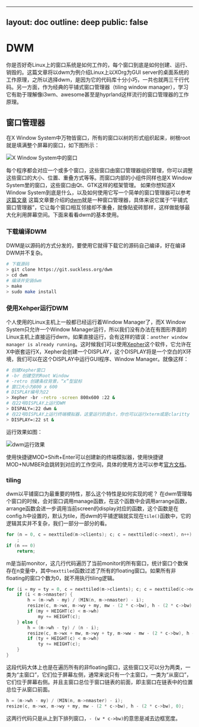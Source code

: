 
---
layout: doc
outline: deep
public: false
---

# DWM
你是否好奇Linux上的窗口系统是如何工作的，每个窗口到底是如何创建、运行、销毁的。这篇文章将以dwm为例介绍Linux上以XOrg为GUI server的桌面系统的工作原理，之所以选择dwm，是因为它的代码库十分小巧，一共也就两三千行代码。另一方面，作为经典的平铺式窗口管理器（tiling window manager），学习它有助于理解像i3wm、awesome甚至是hyprland这样流行的窗口管理器的工作原理。
<!-- intro -->

## 窗口管理器
在X Window System中万物皆窗口，所有的窗口以树的形式组织起来，树根root就是填满整个屏幕的窗口，如下图所示：

![X Window System中的窗口](./dwm_window.png)

每个程序都会对应一个或多个窗口，这些窗口由窗口管理器组织管理，你可以调整这些窗口的大小、位置、重叠方式等等。而窗口内部的小组件同样也是X Window System里的窗口，这些窗口由Qt、GTK这样的框架管理。
如果你想知道X Window System到底是什么，以及如何使用它写一个简单的窗口管理器可以参考[这篇文章](./diy_wm.md)
这篇文章要介绍的[dwm](https://dwm.suckless.org/)就是一种窗口管理器，具体来说它属于“平铺式窗口管理器”，它让每个窗口相互邻接却不重叠，就像贴瓷砖那样，这样做能够最大化利用屏幕空间。下面来看看dwm的基本使用。

### 下载编译DWM
DWM是以源码的方式分发的，要使用它就得下载它的源码自己编译，好在编译DWM并不复杂。
```sh
# 下载源码
> git clone https://git.suckless.org/dwm
> cd dwm
# 编译并安装dwm
> make
> sudo make install
```
### 使用Xehper运行DWM
个人使用的Linux主机上一般都已经运行着Window Manager了，而X Window System只允许一个Window Manager运行，所以我们没有办法在有图形界面的Linux主机上直接运行dwm，如果直接运行，会有这样的错误：`another window manager is already running`。这时候我们可以使用[Xepher](https://freedesktop.org/wiki/Software/Xephyr/)这个软件，它允许在X中嵌套运行X，Xepher会创建一个DISPLAY，这个DISPLAY将是一个空白的X环境，我们可以在这个DISPLAY中运行GUI程序、Window Manager。就像这样：
```sh
# 创建Xepher窗口
# -br 创建空的Root Window
# -retro 创建条纹背景，“x”型鼠标
# 窗口大小为800 x 600
# DISPLAY编号为22
> Xepher -br -retro -screen 800x600 :22 &
# 在22号DISPLAY上运行DWM
> DISPALY=:22 dwm &
# 在22号DISPLAY上运行终端模拟器，这里运行的是st，你也可以运行xterm或是claritty
> DISPLAY=:22 st &
```
运行效果如图：

![dwm运行效果](./dwm_effect.png)

使用快捷键MOD+Shift+Enter可以创建新的终端模拟器，使用快捷键MOD+NUMBER会跳转到对应的工作空间，具体的使用方法可以参考[官方文档](https://dwm.suckless.org/tutorial/)。

### tiling 
dwm以平铺窗口为最重要的特性，那么这个特性是如何实现的呢？
在dwm管理每个窗口的时候，会对窗口调用manage函数，在这个函数中会调用arrange函数，arrange函数会进一步调用当前screen的display对应的函数，这个函数是在config.h中设置的，默认为tile，而dwm的平铺逻辑就实现在`tile()`函数中，它的逻辑其实并不复杂，我们一部分一部分的看。
```c
for (n = 0, c = nexttiled(m->clients); c; c = nexttiled(c->next), n++)
    ;
if (n == 0)
    return;
```
m是当前monitor，这几行代码遍历了当前monitor的所有窗口，统计窗口个数保存在n变量中，其中`nexttiled`函数过滤了所有的floating窗口。如果所有非floating的窗口个数为0，就不用执行tiling逻辑。

```c
for (i = my = ty = 0, c = nexttiled(m->clients); c; c = nexttiled(c->next), i++) {
    if (i < m->nmaster) {
        h = (m->wh - my) / (MIN(n, m->nmaster) - i);
        resize(c, m->wx, m->wy + my, mw - (2 * c->bw), h - (2 * c->bw), 0);
        if (my + HEIGHT(c) < m->wh)
            my += HEIGHT(c);
    } else {
        h = (m->wh - ty) / (n - i);
        resize(c, m->wx + mw, m->wy + ty, m->ww - mw - (2 * c->bw), h - (2 * c->bw), 0);
        if (ty + HEIGHT(c) < m->wh)
            ty += HEIGHT(c);
    }
}
```
这段代码大体上也是在遍历所有的非floating窗口，这些窗口又可以分为两类，一类为“主窗口”，它们位于屏幕左侧，通常来说只有一个主窗口，一类为“从窗口”，它们位于屏幕右侧。并且主窗口总位于窗口链表的前面，即主窗口在链表中的位置总位于从窗口前面。
```c
h = (m->wh - my) / (MIN(n, m->nmaster) - i);
resize(c, m->wx, m->wy + my, mw - (2 * c->bw), h - (2 * c->bw), 0);
```
这两行代码只是从上到下排列窗口，`- (w * c->bw)`的意思是减去边框宽度。
